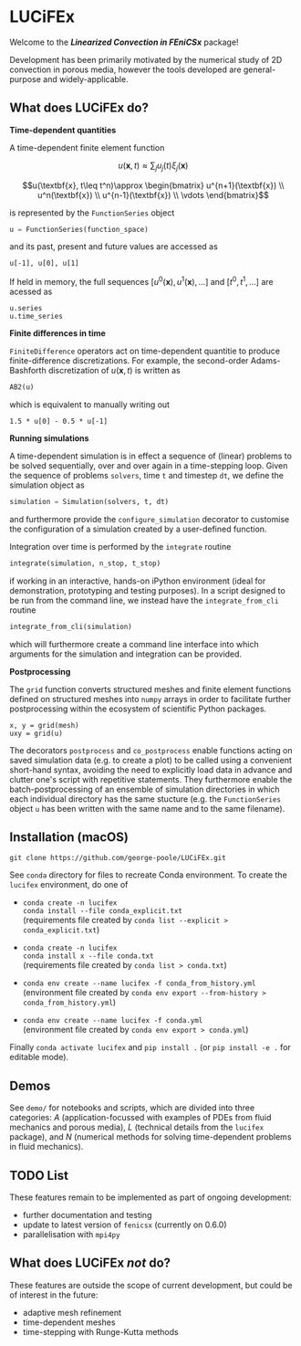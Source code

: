 # LUCiFEx

Welcome to the ***Linearized Convection in FEniCSx*** package! 

Development has been primarily motivated by the numerical study of 2D convection in porous media, however the tools developed are general-purpose and widely-applicable.

## What does LUCiFEx do?

**Time-dependent quantities**

A time-dependent finite element function 

$$u(\textbf{x},t)\approx\sum_ju_j(t)\xi_j(\textbf{x})$$

$$u(\textbf{x}, t\leq t^n)\approx
\begin{bmatrix}
u^{n+1}(\textbf{x}) \\
u^n(\textbf{x}) \\
u^{n-1}(\textbf{x}) \\
\vdots
\end{bmatrix}$$

is represented by the `FunctionSeries` object

```python
u = FunctionSeries(function_space)
```

and its past, present and future values are accessed as
```
u[-1], u[0], u[1]
```

If held in memory, the full sequences $[u^0(\textbf{x}), u^1(\textbf{x}), \dots]$ and $[t^0, t^1, \dots]$ are acessed as
```
u.series
u.time_series
```

**Finite differences in time**

`FiniteDifference` operators act on time-dependent quantitie to produce finite-difference discretizations. For example, the second-order Adams-Bashforth discretization of $u(\textbf{x}, t)$ is written as
```python
AB2(u)
```

which is equivalent to manually writing out

```
1.5 * u[0] - 0.5 * u[-1]
```

**Running simulations**

A time-dependent simulation is in effect a sequence of (linear) problems to be solved sequentially, over and over again in a time-stepping loop. Given the sequence of problems `solvers`, time  `t` and timestep `dt`, we define the simulation object as

```python
simulation = Simulation(solvers, t, dt)
```

and furthermore provide the `configure_simulation` decorator to customise the configuration of a simulation created by a user-defined function.

Integration over time is performed by the `integrate` routine

```python
integrate(simulation, n_stop, t_stop)
```

if working in an interactive, hands-on iPython environment (ideal for demonstration, prototyping and testing purposes). In a script designed to be run from the command line, we instead have the `integrate_from_cli` routine 

```python
integrate_from_cli(simulation)
```

which will furthermore create a command line interface into which arguments for the simulation and integration can be provided.

**Postprocessing**

The `grid` function converts structured meshes and finite element functions defined on structured meshes into `numpy` arrays in order to facilitate further postprocessing within the ecosystem of scientific Python packages.

```
x, y = grid(mesh)
uxy = grid(u)
```

The decorators `postprocess` and `co_postprocess` enable functions acting on saved simulation data (e.g. to create a plot) to be called using a convenient short-hand syntax, avoiding the need to explicitly load data in advance and clutter one's script with repetitive statements. They furthermore enable the batch-postprocessing of an ensemble of simulation directories in which each individual directory has the same stucture (e.g. the `FunctionSeries` object `u` has been written with the same name and to the same filename).

## Installation (macOS)


`git clone https://github.com/george-poole/LUCiFEx.git`

See `conda` directory for files to recreate Conda environment. To create the 
`lucifex` environment, do one of

* `conda create -n lucifex` <br>
`conda install --file conda_explicit.txt` <br>
(requirements file created by `conda list --explicit > conda_explicit.txt`)

* `conda create -n lucifex` <br>
`conda install x --file conda.txt` <br>
(requirements file created by `conda list > conda.txt`)

* `conda env create --name lucifex -f conda_from_history.yml` <br>
(environment file created by `conda env export --from-history > conda_from_history.yml`)

* `conda env create --name lucifex -f conda.yml` <br>
(environment file created by `conda env export > conda.yml`)

Finally `conda activate lucifex` and `pip install .` (or `pip install -e .` for editable mode).

## Demos

See `demo/` for notebooks and scripts, which are divided into three categories: *A* (application-focussed with examples of PDEs from fluid mechanics and porous media), *L* (technical details from the `lucifex` package), and *N* (numerical methods for solving time-dependent problems in fluid mechanics).

## TODO List

These features remain to be implemented as part of ongoing development:

+ further documentation and testing
+ update to latest version of `fenicsx` (currently on 0.6.0)
+ parallelisation with `mpi4py`

## What does LUCiFEx *not* do?

These features are outside the scope of current development, but could be of interest in the future:

+ adaptive mesh refinement
+ time-dependent meshes
+ time-stepping with Runge-Kutta methods